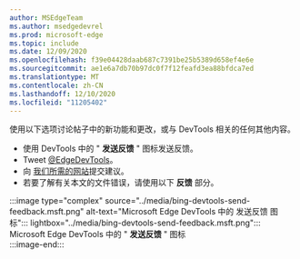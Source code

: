 ```yaml
---
author: MSEdgeTeam
ms.author: msedgedevrel
ms.prod: microsoft-edge
ms.topic: include
ms.date: 12/09/2020
ms.openlocfilehash: f39e04428daab687c7391be25b5389d658ef4e6e
ms.sourcegitcommit: ae1e6a7db70b97dc0f7f12feafd3ea88bfdca7ed
ms.translationtype: MT
ms.contentlocale: zh-CN
ms.lasthandoff: 12/10/2020
ms.locfileid: "11205402"
---
```

使用以下选项讨论帖子中的新功能和更改，或与 DevTools 相关的任何其他内容。  

*   使用 DevTools 中的 " **发送反馈** " 图标发送反馈。  
*   Tweet [@EdgeDevTools][PostTweetEdgeDevTools]。  
*   向 [我们所需的网站][TheWebWeWant]提交建议。  
*   若要了解有关本文的文件错误，请使用以下 **反馈** 部分。  

:::image type="complex" source="../media/bing-devtools-send-feedback.msft.png" alt-text="Microsoft Edge DevTools 中的 发送反馈 图标"::: lightbox="../media/bing-devtools-send-feedback.msft.png":::
   Microsoft Edge DevTools 中的 " **发送反馈** " 图标  
:::image-end:::  

<!-- links -->  

[PostTweetEdgeDevTools]: https://twitter.com/intent/tweet?text=@EdgeDevTools "@EdgeDevTools | 发布推文"  

[EdgeDevToolsTwitterAccount]: https://twitter.com/EdgeDevTools "@EdgeDevTools Twitter 帐户"  

[GitHubMicrosoftDocsEdgeDeveloperNewIssue]: https://github.com/MicrosoftDocs/edge-developer/issues/new?title=[DevTools%20Docs%20Feedback] "新问题-MicrosoftDocs/edge-开发人员-GitHub"  

[TheWebWeWant]: https://webwewant.fyi "我们想要的网络"  
